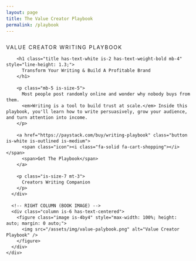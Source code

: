 ```yaml
---
layout: page
title: The Value Creator Playbook
permalink: /playbook
---
```


<section class="section has-background-black has-text-white">
  <div class="container">
    <div class="columns is-vcentered is-variable is-8">
      <!-- LEFT COLUMN -->
      <div class="column is-6">
        <p class="is-uppercase has-text-grey-light has-text-weight-medium mb-2" style="letter-spacing: 2px;">
          VALUE CREATOR WRITING PLAYBOOK
        </p>

        <h1 class="title has-text-white is-2 has-text-weight-bold mb-4" style="line-height: 1.3;">
          Transform Your Writing & Build A Profitable Brand
        </h1>

        <p class="mb-5 is-size-5">
          Most people post randomly online and wonder why nobody buys from them.
          <em>Writing is a tool to build trust at scale.</em> Inside this playbook, you'll learn how to write persuasively, grow your audience, and turn attention into income.
        </p>

        <a href="https://paystack.com/buy/writing-playbook" class="button is-white is-outlined is-medium">
          <span class="icon"><i class="fa-solid fa-cart-shopping"></i></span>
          <span>Get The Playbook</span>
        </a>

        <p class="is-size-7 mt-3">
          Creators Writing Companion
        </p>
      </div>

      <!-- RIGHT COLUMN (BOOK IMAGE) -->
      <div class="column is-6 has-text-centered">
        <figure class="image is-4by4" style="max-width: 100%; height: auto; margin: 0 auto;">
          <img src="/assets/img/value-palybook.png" alt="Value Creator Playbook" />
        </figure>
      </div>
    </div>
  </div>
</section>
